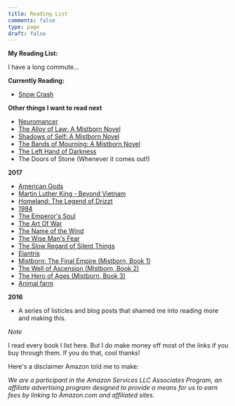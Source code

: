 ```yaml
---
title: Reading List
comments: false
type: page
draft: false
---
```


**My Reading List:**

I have a long commute...

**Currently Reading:**

- <a target="_blank" href="https://www.amazon.com/gp/product/0553380958/ref=as_li_tl?ie=UTF8&camp=1789&creative=9325&creativeASIN=0553380958&linkCode=as2&tag=fernando01-20&linkId=20aceb0bde05d1f19025398d80d9eeed">Snow Crash</a><img src="//ir-na.amazon-adsystem.com/e/ir?t=fernando01-20&l=am2&o=1&a=0553380958" width="1" height="1" border="0" alt="" style="border:none !important; margin:0px !important;" />

**Other things I want to read next**

- <a target="_blank" href="https://www.amazon.com/gp/product/0441569595/ref=as_li_tl?ie=UTF8&camp=1789&creative=9325&creativeASIN=0441569595&linkCode=as2&tag=fernando01-20&linkId=919c79ccd4879ff823646a5a423eb8fd">Neuromancer</a><img src="//ir-na.amazon-adsystem.com/e/ir?t=fernando01-20&l=am2&o=1&a=0441569595" width="1" height="1" border="0" alt="" style="border:none !important; margin:0px !important;" />
- <a target="_blank" href="https://www.amazon.com/gp/product/0765368544/ref=as_li_tl?ie=UTF8&camp=1789&creative=9325&creativeASIN=0765368544&linkCode=as2&tag=fernando01-20&linkId=9998cd932573ccd48ed50b0dd421e0fd">The Alloy of Law: A Mistborn Novel</a><img src="//ir-na.amazon-adsystem.com/e/ir?t=fernando01-20&l=am2&o=1&a=0765368544" width="1" height="1" border="0" alt="" style="border:none !important; margin:0px !important;" />
- <a target="_blank" href="https://www.amazon.com/gp/product/0765378566/ref=as_li_tl?ie=UTF8&camp=1789&creative=9325&creativeASIN=0765378566&linkCode=as2&tag=fernando01-20&linkId=218da163a1cba0ecdf3a92f30de87a8f">Shadows of Self: A Mistborn Novel</a><img src="//ir-na.amazon-adsystem.com/e/ir?t=fernando01-20&l=am2&o=1&a=0765378566" width="1" height="1" border="0" alt="" style="border:none !important; margin:0px !important;" />
- <a target="_blank" href="https://www.amazon.com/gp/product/0765378582/ref=as_li_tl?ie=UTF8&camp=1789&creative=9325&creativeASIN=0765378582&linkCode=as2&tag=fernando01-20&linkId=4d717a1f97db01b103cf5aa64a5f77b8">The Bands of Mourning: A Mistborn Novel</a><img src="//ir-na.amazon-adsystem.com/e/ir?t=fernando01-20&l=am2&o=1&a=0765378582" width="1" height="1" border="0" alt="" style="border:none !important; margin:0px !important;" />
- <a target="_blank" href="https://www.amazon.com/gp/product/0441478123/ref=as_li_tl?ie=UTF8&camp=1789&creative=9325&creativeASIN=0441478123&linkCode=as2&tag=fernando01-20&linkId=c770330e1957a1d689ca4c6948c4d58a">The Left Hand of Darkness</a><img src="//ir-na.amazon-adsystem.com/e/ir?t=fernando01-20&l=am2&o=1&a=0441478123" width="1" height="1" border="0" alt="" style="border:none !important; margin:0px !important;" />
- The Doors of Stone (Whenever it comes out!)

**2017**

- <a target="_blank" href="https://www.amazon.com/gp/product/B005745I4C/ref=as_li_tl?ie=UTF8&camp=1789&creative=9325&creativeASIN=B005745I4C&linkCode=as2&tag=fernando01-20&linkId=0387d6c07677c629e7c49e05e2a0ef9c">American Gods</a><img src="//ir-na.amazon-adsystem.com/e/ir?t=fernando01-20&l=am2&o=1&a=B005745I4C" width="1" height="1" border="0" alt="" style="border:none !important; margin:0px !important;" />
- [Martin Luther King - Beyond Vietnam](http://kingencyclopedia.stanford.edu/encyclopedia/documentsentry/doc_beyond_vietnam/)
- <a target="_blank" href="https://www.amazon.com/gp/product/0786939532/ref=as_li_tl?ie=UTF8&camp=1789&creative=9325&creativeASIN=0786939532&linkCode=as2&tag=fernando01-20&linkId=4e80bd8811520aa1417959537456b180">Homeland: The Legend of Drizzt</a><img src="//ir-na.amazon-adsystem.com/e/ir?t=fernando01-20&l=am2&o=1&a=0786939532" width="1" height="1" border="0" alt="" style="border:none !important; margin:0px !important;" />
- <a target="_blank" href="https://www.amazon.com/gp/product/1328869334/ref=as_li_tl?ie=UTF8&camp=1789&creative=9325&creativeASIN=1328869334&linkCode=as2&tag=fernando01-20&linkId=a85a4352cbc33e58d64dc95b9be028b0">1984</a><img src="//ir-na.amazon-adsystem.com/e/ir?t=fernando01-20&l=am2&o=1&a=1328869334" width="1" height="1" border="0" alt="" style="border:none !important; margin:0px !important;" />
- <a target="_blank" href="https://www.amazon.com/gp/product/1616960922/ref=as_li_tl?ie=UTF8&camp=1789&creative=9325&creativeASIN=1616960922&linkCode=as2&tag=fernando01-20&linkId=9ad17792f615c74497ec7b937ac01592">The Emperor's Soul</a><img src="//ir-na.amazon-adsystem.com/e/ir?t=fernando01-20&l=am2&o=1&a=1616960922" width="1" height="1" border="0" alt="" style="border:none !important; margin:0px !important;" />
- <a target="_blank" href="https://www.amazon.com/gp/product/1599869772/ref=as_li_tl?ie=UTF8&camp=1789&creative=9325&creativeASIN=1599869772&linkCode=as2&tag=fernando01-20&linkId=70a988cde59bf5592b20ece42819eacf">The Art Of War</a><img src="//ir-na.amazon-adsystem.com/e/ir?t=fernando01-20&l=am2&o=1&a=1599869772" width="1" height="1" border="0" alt="" style="border:none !important; margin:0px !important;" />
- <a target="_blank" href="https://www.amazon.com/gp/product/0756404746/ref=as_li_tl?ie=UTF8&camp=1789&creative=9325&creativeASIN=0756404746&linkCode=as2&tag=fernando01-20&linkId=a7b57e5b1459a1a4c2efbf1c2f8f3287">The Name of the Wind</a><img src="//ir-na.amazon-adsystem.com/e/ir?t=fernando01-20&l=am2&o=1&a=0756404746" width="1" height="1" border="0" alt="" style="border:none !important; margin:0px !important;" />
- <a target="_blank" href="https://www.amazon.com/gp/product/0756407915/ref=as_li_tl?ie=UTF8&camp=1789&creative=9325&creativeASIN=0756407915&linkCode=as2&tag=fernando01-20&linkId=84467911fe80782f3034f46fd819c7e0">The Wise Man's Fear</a><img src="//ir-na.amazon-adsystem.com/e/ir?t=fernando01-20&l=am2&o=1&a=0756407915" width="1" height="1" border="0" alt="" style="border:none !important; margin:0px !important;" />
- <a target="_blank" href="https://www.amazon.com/gp/product/0756411327/ref=as_li_tl?ie=UTF8&camp=1789&creative=9325&creativeASIN=0756411327&linkCode=as2&tag=fernando01-20&linkId=6f2c172cdbc6deca140365f85c0d2504">The Slow Regard of Silent Things</a><img src="//ir-na.amazon-adsystem.com/e/ir?t=fernando01-20&l=am2&o=1&a=0756411327" width="1" height="1" border="0" alt="" style="border:none !important; margin:0px !important;" />
- <a target="_blank" href="https://www.amazon.com/gp/product/0765350378/ref=as_li_tl?ie=UTF8&camp=1789&creative=9325&creativeASIN=0765350378&linkCode=as2&tag=fernando01-20&linkId=73837a7603e1cb462baaae5a6966e967">Elantris</a><img src="//ir-na.amazon-adsystem.com/e/ir?t=fernando01-20&l=am2&o=1&a=0765350378" width="1" height="1" border="0" alt="" style="border:none !important; margin:0px !important;" />
- <a target="_blank" href="https://www.amazon.com/gp/product/0765350386/ref=as_li_tl?ie=UTF8&camp=1789&creative=9325&creativeASIN=0765350386&linkCode=as2&tag=fernando01-20&linkId=7d2e25fa410012426a86c13cac9fee71">Mistborn: The Final Empire (Mistborn, Book 1)</a><img src="//ir-na.amazon-adsystem.com/e/ir?t=fernando01-20&l=am2&o=1&a=0765350386" width="1" height="1" border="0" alt="" style="border:none !important; margin:0px !important;" />
- <a target="_blank" href="https://www.amazon.com/gp/product/0765356139/ref=as_li_tl?ie=UTF8&camp=1789&creative=9325&creativeASIN=0765356139&linkCode=as2&tag=fernando01-20&linkId=dbaf9ee9955ff2dc5e4c3c43c12c0b32">The Well of Ascension (Mistborn, Book 2)</a><img src="//ir-na.amazon-adsystem.com/e/ir?t=fernando01-20&l=am2&o=1&a=0765356139" width="1" height="1" border="0" alt="" style="border:none !important; margin:0px !important;" />
- <a target="_blank" href="https://www.amazon.com/gp/product/0765356147/ref=as_li_tl?ie=UTF8&camp=1789&creative=9325&creativeASIN=0765356147&linkCode=as2&tag=fernando01-20&linkId=461beeb71b85d7458973d12eeebdc2bf">The Hero of Ages (Mistborn, Book 3)</a><img src="//ir-na.amazon-adsystem.com/e/ir?t=fernando01-20&l=am2&o=1&a=0765356147" width="1" height="1" border="0" alt="" style="border:none !important; margin:0px !important;" />
- <a target="_blank" href="https://www.amazon.com/gp/product/0451526341/ref=as_li_tl?ie=UTF8&camp=1789&creative=9325&creativeASIN=0451526341&linkCode=as2&tag=fernando01-20&linkId=ea046f15679de81f40bdce1860a9b932">Animal farm</a><img src="//ir-na.amazon-adsystem.com/e/ir?t=fernando01-20&l=am2&o=1&a=0451526341" width="1" height="1" border="0" alt="" style="border:none !important; margin:0px !important;" />


**2016**

- A series of listicles and blog posts that shamed me into reading more and making this.


*Note*

I read every book I list here. But I do make money off most of the links if you buy through them. If you do that, cool thanks!

Here's a disclaimer Amazon told me to make:

*We are a participant in the Amazon Services LLC Associates Program, an affiliate advertising program designed to provide a means for us to earn fees by linking to Amazon.com and affiliated sites.*


